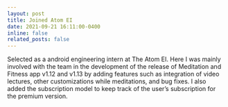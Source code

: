 ```yaml
---
layout: post
title: Joined Atom EI
date: 2021-09-21 16:11:00-0400
inline: false
related_posts: false
---
```


Selected as a android engineering intern at The Atom EI. Here I was mainly involved with the team in the development of the release of Meditation and Fitness app v1.12 and v1.13 by adding
features such as integration of video lectures, other customizations while meditations, and bug fixes. I also added the subscription model to keep track of the user’s subscription for the premium version.